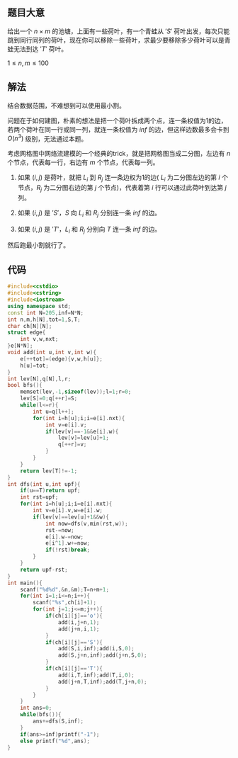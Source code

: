 ## 题目大意

给出一个 $n \times m$ 的池塘，上面有一些荷叶，有一个青蛙从 $'S'$ 荷叶出发，每次只能跳到同行同列的荷叶，现在你可以移除一些荷叶，求最少要移除多少荷叶可以是青蛙无法到达 $'T'$ 荷叶。

$1\leq n,m \leq 100$

## 解法
结合数据范围，不难想到可以使用最小割。

问题在于如何建图，朴素的想法是把一个荷叶拆成两个点，连一条权值为1的边，若两个荷叶在同一行或同一列，就连一条权值为 $inf$ 的边，但这样边数最多会卡到 $O(n^3)$ 级别，无法通过本题。

考虑网格图中网络流建模的一个经典的trick，就是把网格图当成二分图，左边有 $n$ 个节点，代表每一行，右边有 $m$ 个节点，代表每一列。

1. 如果 $(i,j)$ 是荷叶，就把 $L_i$ 到 $R_j$ 连一条边权为1的边( $L_i$ 为二分图左边的第 $i$ 个节点，$R_j$ 为二分图右边的第 $j$ 个节点)，代表着第 $i$ 行可以通过此荷叶到达第 $j$ 列。

2. 如果 $(i,j)$ 是 $'S'$，$S$ 向 $L_i$ 和 $R_j$ 分别连一条 $inf$ 的边。

3. 如果 $(i,j)$ 是 $'T'$，$L_i$ 和 $R_j$ 分别向 $T$ 连一条 $inf$ 的边。

然后跑最小割就行了。

## 代码
```cpp
#include<cstdio>
#include<cstring>
#include<iostream> 
using namespace std;
const int N=205,inf=N*N;
int n,m,h[N],tot=1,S,T;
char ch[N][N];
struct edge{
	int v,w,nxt;
}e[N*N];
void add(int u,int v,int w){
	e[++tot]=(edge){v,w,h[u]};
	h[u]=tot;
}
int lev[N],q[N],l,r;
bool bfs(){
	memset(lev,-1,sizeof(lev));l=1;r=0;
	lev[S]=0;q[++r]=S;
	while(l<=r){
		int u=q[l++];
		for(int i=h[u];i;i=e[i].nxt){
			int v=e[i].v;
			if(lev[v]==-1&&e[i].w){
				lev[v]=lev[u]+1;
				q[++r]=v;
			}
		}
	}
	return lev[T]!=-1;
} 
int dfs(int u,int upf){
	if(u==T)return upf;
	int rst=upf;
	for(int i=h[u];i;i=e[i].nxt){
		int v=e[i].v,w=e[i].w;
		if(lev[v]==lev[u]+1&&w){
			int now=dfs(v,min(rst,w));
			rst-=now;
			e[i].w-=now;
			e[i^1].w+=now;
			if(!rst)break;
		}
	}
	return upf-rst;
}
int main(){
	scanf("%d%d",&n,&m);T=n+m+1;
	for(int i=1;i<=n;i++){
		scanf("%s",ch[i]+1);
		for(int j=1;j<=m;j++){
			if(ch[i][j]=='o'){
				add(i,j+n,1);
				add(j+n,i,1); 
			}
			if(ch[i][j]=='S'){
				add(S,i,inf);add(i,S,0);
				add(S,j+n,inf);add(j+n,S,0);
			}
			if(ch[i][j]=='T'){
				add(i,T,inf);add(T,i,0);
				add(j+n,T,inf);add(T,j+n,0);
			}
		}
	}
	int ans=0; 
	while(bfs()){
		ans+=dfs(S,inf);
	}
	if(ans>=inf)printf("-1");
	else printf("%d",ans);
}

```